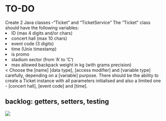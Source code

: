 <h1>TO-DO</h1>
Create 2 Java classes -“Ticket” and “TicketService”
The “Ticket" class should have the following variables:
<li> ID (max 4 digits and/or chars)</li>
<li> concert hall (max 10 chars)</li>
<li> event code (3 digits)</li>
<li>time (Unix timestamp)</li>
<li> is promo</li>
<li>stadium sector (from ‘A’ to ‘C’)</li>
<li> max allowed backpack weight in kg (with grams precision) </li>
  <
Choose the [name] [data type], [access modifier] and [variable type] carefully, depending on a [variable] purpose.
There should be the ability to create a Ticket instance with all parameters initialised and also a limited one - [concert hall], [event code] and
[time].
<h2>backlog: getters, setters, testing</h2>
<img src="https://github.com/rtemirbulat/trainee-edu-hw2/blob/master/all%20tickets.png"/>
